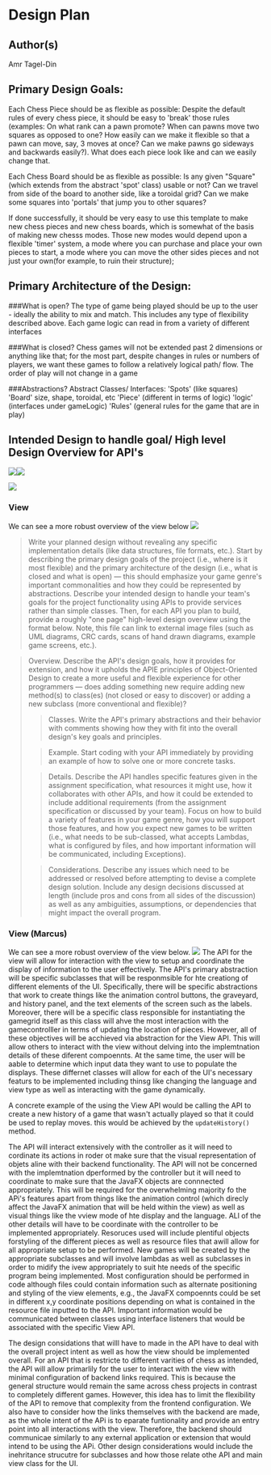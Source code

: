 # Design Plan

## Author(s)
Amr Tagel-Din

## Primary Design Goals:
Each Chess Piece should be as flexible as possible: Despite the default rules of every chess piece,
it should be easy to 'break' those rules (examples: On what rank can a pawn promote? When can pawns
move two squares as opposed to one? How easily can we make it flexible so that a pawn can move, say, 
3 moves at once? Can we make pawns go sideways and backwards easily?). What does each piece look like
and can we easily change that. 

Each Chess Board should be as flexible as possible: Is any given "Square" (which extends from the
abstract 'spot' class) usable or not? Can we travel from side of the board to another side, 
like a toroidal grid? Can we make some squares into 'portals' that jump you to other squares?

If done successfully, it should be very easy to use this template to make new chess pieces and new 
chess boards, which is somewhat of the basis of making new chesss modes.
Those new modes would depend upon a flexible 'timer' system, a mode where you can purchase and place
your own pieces to start, a mode where you can move the other sides pieces and not just your own(for
example, to ruin their structure);

## Primary Architecture of the Design:
###What is open?
The type of game being played should be up to the user - ideally the ability to mix and match.
This includes any type of flexibility described above.
Each game logic can read in from a variety of different interfaces

###What is closed?
Chess games will not be extended past 2 dimensions or anything like that; for the most part, despite
changes in rules or numbers of players, we want these games to follow a relatively logical path/ flow.
The order of play will not change in a game

###Abstractions?
Abstract Classes/ Interfaces:
'Spots' (like squares)
'Board' size, shape, toroidal, etc
'Piece' (different in terms of logic)
'logic' (interfaces under gameLogic)
'Rules' (general rules for the game that are in play)

## Intended Design to handle goal/ High level Design Overview for API's

![](../images/19ef629c2a0c4e0c8c687501dd015e68.jpeg)![](../images/db453d752a6943598e943b072c5113f8.jpeg)

![](../images/db453d752a6943598e943b072c5113f8.jpeg)

### View
We can see a more robust overview of the view below 
![](StackOverflowChess.png)

> Write your planned design without revealing any specific implementation details (like data structures, file formats, etc.). Start by describing the primary design goals of the project (i.e., where is it most flexible) and the primary architecture of the design (i.e., what is closed and what is open) — this should emphasize your game genre's important commonalities and how they could be represented by abstractions. Describe your intended design to handle your team's goals for the project functionality using APIs to provide services rather than simple classes. Then, for each API you plan to build, provide a roughly "one page" high-level design overview using the format below. Note, this file can link to external image files (such as UML diagrams, CRC cards, scans of hand drawn diagrams, example game screens, etc.).

> Overview. Describe the API's design goals, how it provides for extension, and how it upholds the APIE principles of Object-Oriented Design to create a more useful and flexible experience for other programmers — does adding something new require adding new method(s) to class(es) (not closed or easy to discover) or adding a new subclass (more conventional and flexible)?
>
> > Classes. Write the API's primary abstractions and their behavior with comments showing how they with fit into the overall design's key goals and principles.
>
> > Example. Start coding with your API immediately by providing an example of how to solve one or more concrete tasks.
>
> > Details. Describe the API handles specific features given in the assignment specification, what resources it might use, how it collaborates with other APIs, and how it could be extended to include additional requirements (from the assignment specification or discussed by your team). Focus on how to build a variety of features in your game genre, how you will support those features, and how you expect new games to be written (i.e., what needs to be sub-classed, what accepts Lambdas, what is configured by files, and how important information will be communicated, including Exceptions).
>
> > Considerations. Describe any issues which need to be addressed or resolved before attempting to devise a complete design solution. Include any design decisions discussed at length (include pros and cons from all sides of the discussion) as well as any ambiguities, assumptions, or dependencies that might impact the overall program.

### View (Marcus)

We can see a more robust overview of the view below.
![](StackOverflowChess.png)
The API for the view will allow for interaction with the view to setup and coordinate the display of
information to the user effectively. The API's primary abstraction will be specific subclasses that
will be responmsible for hte creationg of different elements of the UI. Specifically, there will be
specific abstractions that work to create things like the animation control buttons, the graveyard,
and history panel, and the text elements of the screen such as the labels. Moreover, there will be a
specific class responsible for instantiating the gamegrid itself as this class will ahve the most
interaction with the gamecontrolller in terms of updating the location of pieces. However, all of
these objectives will be acchieved via abstraction for the View API. This will allow others to
interact with the view without delving into the implemtnation details of these diferent compoennts.
At the same time, the user will be aable to determine which input data they want to use to populate
the displays. These differnet classes will allow for each of the UI's necessary featurs to be
implemented including thinsg like changing the language and view type as well as interacting with
the game dynamically.

A concrete example of the using the View API would be calling the API to create a new history of a
game that wasn't actually played so that it could be used to replay moves. this would be achieved by
the ```updateHistory()``` method.

The API will interact extensively with the controller as it will need to cordinate its actions in
roder ot make sure that the visual representation of objets aline with their backend functionality.
The API will not be concerned with the implemtnation dperformed by the controller but it will need
to coordinate to make sure that the JavaFX objects are connnected appropriately. This will be
required for the overwhelming majority fo the APi's features apart from things like the animation
control (which direcly affect the JavaFX animation that will be held within the view) as well as
visual things like the vview mode of hte display and the language. ALl of the other details will
have to be coordinate with the controller to be implemented appropriately. Resoruces used will
include plentiful objects forstyling of the different pieces as well as resource files that awill
allow for all appropriate setup to be performed. New games will be created by the appropriate
subclasses and will involve lambdas as well as subclasses in order to midify the ivew appropriately
to suit hte needs of the specific program being implemented. Most configuration should be performed
in code although files could contain information such as alternate positioning and styling of the
view elements, e.g., the JavaFX compoennts could be set in different x,y coordinate positions
depending on what is contained in the resource file inputted to the API. Important information would
be communicated between classes using interface listeners that would be associated with the specific
View API.

The design considations that willl have to made in the API have to deal with the overall project
intent as well as how the view should be implemented overall. For an API that is restricte to
different varities of chess as intended, the API will allow primarlily for the user to interact with
the view with minimal configuration of backend links required. This is because the general structure
would remain the same across chess projects in contrast to completely different games. However, this
idea has to limit the flexibility of the API to remove that complexity from the frontend
configuration. We also have to consider how the links themselves with the backend are made, as the
whole intent of the APi is to eparate funtionality and provide an entry point into all interactions
with the view. Therefore, the backend should communicae similarly to any external application or
extension that would intend to be using the APi. Other design considerations would include the
inehritance strucutre for subclasses and how those relate othe API and main view class for the UI.
